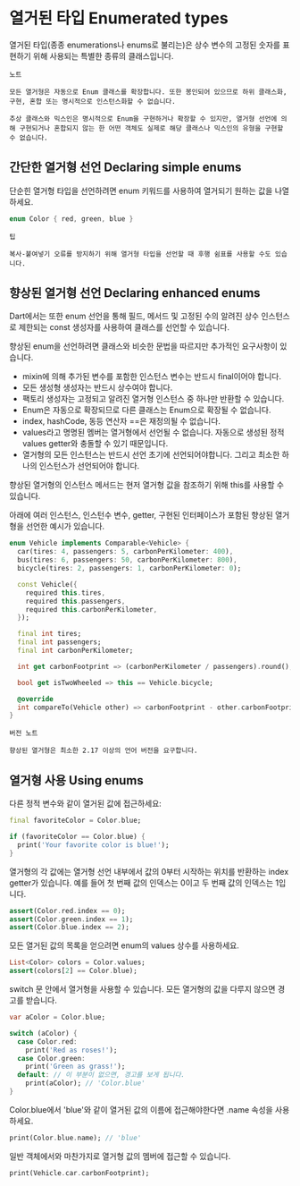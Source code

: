 # 열거된 타입 Enumerated types

열거된 타입(종종 enumerations나 enums로 불리는)은 상수 변수의 고정된 숫자를 표현하기 위해 사용되는 특별한 종류의 클래스입니다.

```
노트

모든 열거형은 자동으로 Enum 클래스를 확장합니다. 또한 봉인되어 있으므로 하위 클래스화, 구현, 혼합 또는 명시적으로 인스턴스화할 수 없습니다.

추상 클래스와 믹스인은 명시적으로 Enum을 구현하거나 확장할 수 있지만, 열거형 선언에 의해 구현되거나 혼합되지 않는 한 어떤 객체도 실제로 해당 클래스나 믹스인의 유형을 구현할 수 없습니다.
```

## 간단한 열거형 선언 Declaring simple enums

단순힌 열거형 타입을 선언하려면 enum 키워드를 사용하여 열거되기 원하는 값을 나열하세요.

```dart
enum Color { red, green, blue }
```

```
팁

복사-붙여넣기 오류를 방지하기 위해 열거형 타입을 선언할 때 후행 쉼표를 사용할 수도 있습니다.
```

## 향상된 열거형 선언 Declaring enhanced enums

Dart에서는 또한 enum 선언을 통해 필드, 메서드 및 고정된 수의 알려진 상수 인스턴스로 제한되는 const 생성자를 사용하여 클래스를 선언할 수 있습니다.

향상된 enum을 선언하려면 클래스와 비슷한 문법을 따르지만 추가적인 요구사항이 있습니다.

- mixin에 의해 추가된 변수를 포함한 인스턴스 변수는 반드시 final이어야 합니다.
- 모든 생성형 생성자는 반드시 상수여야 합니다.
- 팩토리 생성자는 고정되고 알려진 열거형 인스턴스 중 하나만 반환할 수 있습니다.
- Enum은 자동으로 확장되므로 다른 클래스는 Enum으로 확장될 수 없습니다.
- index, hashCode, 동등 연산자 ==은 재정의될 수 없습니다.
- values라고 명명된 멤버는 열거형에서 선언될 수 없습니다. 자동으로 생성된 정적 values getter와 충돌할 수 있기 때문입니다.
- 열거형의 모든 인스턴스는 반드시 선언 초기에 선언되어야합니다. 그리고 최소한 하나의 인스턴스가 선언되어야 합니다.

향상된 열거형의 인스턴스 메서드는 현저 열거형 값을 참조하기 위해 this를 사용할 수 있습니다.

아래에 여러 인스턴스, 인스턴수 변수, getter, 구현된 인터페이스가 포함된 향상된 열거형을 선언한 예시가 있습니다.

```dart
enum Vehicle implements Comparable<Vehicle> {
  car(tires: 4, passengers: 5, carbonPerKilometer: 400),
  bus(tires: 6, passengers: 50, carbonPerKilometer: 800),
  bicycle(tires: 2, passengers: 1, carbonPerKilometer: 0);

  const Vehicle({
    required this.tires,
    required this.passengers,
    required this.carbonPerKilometer,
  });

  final int tires;
  final int passengers;
  final int carbonPerKilometer;

  int get carbonFootprint => (carbonPerKilometer / passengers).round();

  bool get isTwoWheeled => this == Vehicle.bicycle;

  @override
  int compareTo(Vehicle other) => carbonFootprint - other.carbonFootprint;
}
```

```
버전 노트

향상된 열거형은 최소한 2.17 이상의 언어 버전을 요구합니다.
```

## 열거형 사용 Using enums

다른 정적 변수와 같이 열거된 값에 접근하세요:

```dart
final favoriteColor = Color.blue;

if (favoriteColor == Color.blue) {
  print('Your favorite color is blue!');
}
```

열거형의 각 값에는 열거형 선언 내부에서 값의 0부터 시작하는 위치를 반환하는 index getter가 있습니다. 예를 들어 첫 번째 값의 인덱스는 0이고 두 번째 값의 인덱스는 1입니다.

```dart
assert(Color.red.index == 0);
assert(Color.green.index == 1);
assert(Color.blue.index == 2);
```

모든 열거된 값의 목록을 얻으려면 enum의 values 상수를 사용하세요.

```dart
List<Color> colors = Color.values;
assert(colors[2] == Color.blue);
```

switch 문 안에서 열거형을 사용할 수 있습니다. 모든 열거형의 값을 다루지 않으면 경고를 받습니다.

```dart
var aColor = Color.blue;

switch (aColor) {
  case Color.red:
    print('Red as roses!');
  case Color.green:
    print('Green as grass!');
  default: // 이 부분이 없으면, 경고를 보게 됩니다.
    print(aColor); // 'Color.blue'
}
```

Color.blue에서 'blue'와 같이 열거된 값의 이름에 접근해야한다면 .name 속성을 사용하세요.

```dart
print(Color.blue.name); // 'blue'
```

일반 객체에서와 마찬가지로 열거형 값의 멤버에 접근할 수 있습니다.

```dart
print(Vehicle.car.carbonFootprint);
```